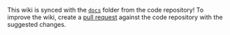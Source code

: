 
This wiki is synced with the [`docs`](https://github.com/jkroepke/access-log-exporter/tree/main/docs) folder from the code repository! To improve the wiki, create a [pull request](https://github.com/jkroepke/access-log-exporter/pulls) against the code repository with the suggested changes.
